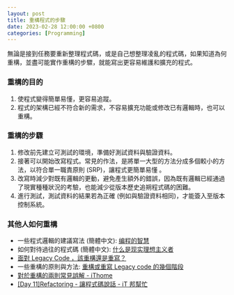 ```yaml
---
layout: post
title: 重構程式的步驟
date: 2023-02-28 12:00:00 +0800
categories: [Programming]
---
```


無論是接到任務要重新整理程式碼，或是自己想整理凌亂的程式碼，如果知道為何重構，並盡可能實作重構的步驟，就能寫出更容易維護和擴充的程式。

### 重構的目的

1. 使程式變得簡單易懂，更容易追蹤。
2. 程式的架構已經不符合新的需求，不容易擴充功能或修改已有邏輯時，也可以重構。

### 重構的步驟

1. 修改前先建立可測試的環境，準備好測試資料與驗證資料。
2. 接著可以開始改寫程式。常見的作法，是將單一大型的方法分成多個較小的方法，以符合單一職責原則 (SRP)，讓程式更簡單易懂 。
3. 改寫時減少對既有邏輯的更動，避免產生額外的錯誤，因為既有邏輯已經通過了現實種種狀況的考驗，也能減少從版本歷史追朔程式碼的困難。
4. 進行測試，測試資料的結果若為正確 (例如與驗證資料相同)，才能簽入至版本控制系統。

### 其他人如何重構

- 一些程式邏輯的建議寫法 (簡體中文): [编程的智慧](http://www.yinwang.org/blog-cn/2015/11/21/programming-philosophy)
- 如何對待過往的程式碼 (簡體中文): [什么是现实理想主义者](http://www.yinwang.org/blog-cn/2017/05/17/practical-idealism)
- [面對 Legacy Code ，該重構還是重寫？](https://jaceju.net/refactor-or-rebuild/)
- 一些重構的原則與方法: [重構或重寫 Legacy code 的幾個階段](https://jaceju.net/steps-of-refactoring-or-rebuilding/)
- [對於重構的兩則常見誤解 - iThome](https://www.ithome.com.tw/voice/79813)
- [[Day 11]Refactoring - 讓程式碼說話 - iT 邦幫忙](https://ithelp.ithome.com.tw/articles/10105320)
